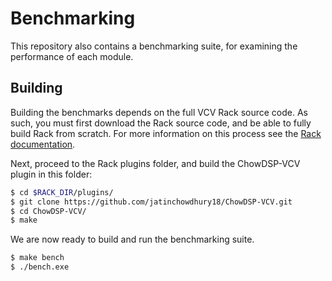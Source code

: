 # Benchmarking

This repository also contains a benchmarking suite, for examining the performance of each module.

## Building

Building the benchmarks depends on the full VCV Rack source code. As such, you must first download the Rack source code, and be able to fully build Rack from scratch. For more information on this process see the [Rack documentation](https://vcvrack.com/manual/Building#building-rack).

Next, proceed to the Rack plugins folder, and build the ChowDSP-VCV plugin in this folder:
```bash
$ cd $RACK_DIR/plugins/
$ git clone https://github.com/jatinchowdhury18/ChowDSP-VCV.git
$ cd ChowDSP-VCV/
$ make
```

We are now ready to build and run the benchmarking suite.
```bash
$ make bench
$ ./bench.exe
```
